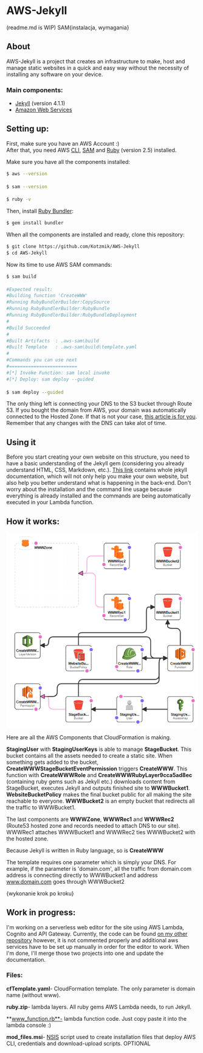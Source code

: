 # AWS-Jekyll
(readme.md is WIP) SAM{instalacja, wymagania}

## About
AWS-Jekyll is a project that creates an infrastructure to make, host and manage static websites in a quick and easy way without the necessity of installing any software on your device.

### Main components: 
- [Jekyll](https://jekyllrb.com) (version 4.1.1)
- [Amazon Web Services](https://aws.amazon.com)

## Setting up:
First, make sure you have an AWS Account :)  
After that, you need AWS [CLI](https://aws.amazon.com/cli/), [SAM](https://aws.amazon.com/serverless/sam/) and [Ruby](https://www.ruby-lang.org) (version 2.5) installed. 

Make sure you have all the components installed:
```bash
$ aws --version

$ sam --version

$ ruby -v
```
Then, install [Ruby Bundler](https://bundler.io):
```bash
$ gem install bundler
```
When all the components are installed and ready, clone this repository:
```bash
$ git clone https://github.com/Kotzmik/AWS-Jekyll
$ cd AWS-Jekyll
```
Now its time to use AWS SAM commands:
```bash
$ sam build

#Expected result:
#Building function 'CreateWWW'
#Running RubyBundlerBuilder:CopySource
#Running RubyBundlerBuilder:RubyBundle
#Running RubyBundlerBuilder:RubyBundleDeployment
#
#Build Succeeded
#
#Built Artifacts  : .aws-sam\build
#Built Template   : .aws-sam\build\template.yaml
#
#Commands you can use next
#=========================
#[*] Invoke Function: sam local invoke
#[*] Deploy: sam deploy --guided

$ sam deploy --guided
```

The only thing left is connecting your DNS to the S3 bucket through Route 53. If you bought the domain from AWS, your domain was automatically connected to the Hosted Zone. If that is not your case, [this article is for you](https://docs.aws.amazon.com/Route53/latest/DeveloperGuide/MigratingDNS.html). Remember that any changes with the DNS can take alot of time.

## Using it
Before you start creating your own website on this structure, you need to have a basic understanding of the Jekyll gem (considering you already understand HTML, CSS, Markdown, etc.). [This link](https://jekyllrb.com/docs/) contains whole jekyll documentation, which will not only help you make your own website, but also help you better understand what is happening in the back-end. Don't worry about the installation and the command line usage because everything is already installed and the commands are being automatically executed in your Lambda function. 
## How it works:
![Template](img/CF.png)

Here are all the AWS Components that CloudFormation is making. 

**StagingUser** with **StagingUserKeys** is able to manage **StageBucket**. 
This bucket contains all the assets needed to create a static site. 
When something gets added to the bucket, **CreateWWWStageBucketEventPermission** triggers **CreateWWW**. 
This function with **CreateWWWRole** and **CreateWWWRubyLayer9cca5ad8ec** (containing ruby gems such as Jekyll etc.) downloads content from StageBucket, executes Jekyll and outputs finished site to **WWWBucket1**. **WebsiteBucketPolicy** makes the final bucket public for all making the site reachable to everyone. 
**WWWBucket2** is an empty bucket that redirects all the traffic to WWWBucket1. 

The last components are **WWWZone**, **WWWRec1** and **WWWRec2** (Route53 hosted zone and records needed to attach DNS to our site). WWWRec1 attaches WWWBucket1 and WWWRec2 ties WWWBucket2 with the hosted zone. 

Because Jekyll is written in Ruby language, so is **CreateWWW**

The template requires one parameter which is simply your DNS. For example, if the parameter is 'domain.com', all the traffic from domain.com address is connecting directly to WWWBucket1 and address www.domain.com goes through WWWBucket2

{wykonanie krok po kroku}

## Work in progress:
I'm working on a serverless web editor for the site using AWS Lambda, Cognito and API Gateway. Currently, the code can be found [on my other repository](https://github.com/Kotzmik/git2s3test) however, it is not commented properly and additional aws services have to be set up manually in order for the editor to work. When I'm done, I'll merge those two projects into one and update the documentation.


### Files:
**cfTemplate.yaml**- CloudFormation template. The only parameter is domain name (without www).

**ruby.zip**- lambda layers. All ruby gems AWS Lambda needs, to run Jekyll.

**www_function.rb**- lambda function code. Just copy paste it into the lambda console :)

**mod_files.msi**- [NSIS](https://nsis.sourceforge.io/Main_Page) script used to create installation files that deploy AWS CLI, credentials and download-upload scripts. OPTIONAL
